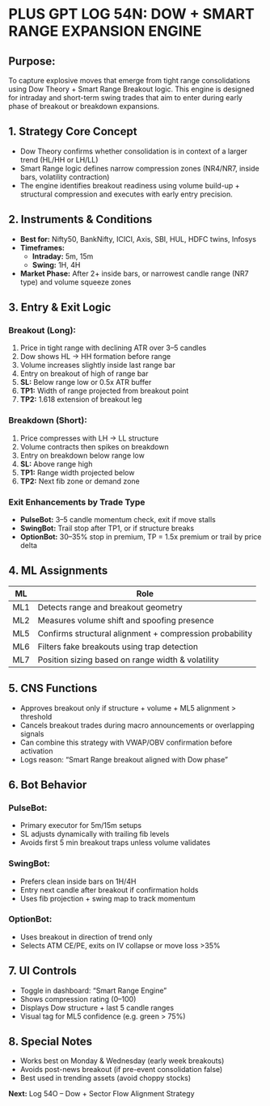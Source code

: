 
# PLUS GPT LOG 54N: DOW + SMART RANGE EXPANSION ENGINE

## Purpose:
To capture explosive moves that emerge from tight range consolidations using Dow Theory + Smart Range Breakout logic. This engine is designed for intraday and short-term swing trades that aim to enter during early phase of breakout or breakdown expansions.

## 1. Strategy Core Concept
- Dow Theory confirms whether consolidation is in context of a larger trend (HL/HH or LH/LL)
- Smart Range logic defines narrow compression zones (NR4/NR7, inside bars, volatility contraction)
- The engine identifies breakout readiness using volume build-up + structural compression and executes with early entry precision.

## 2. Instruments & Conditions
- **Best for:** Nifty50, BankNifty, ICICI, Axis, SBI, HUL, HDFC twins, Infosys
- **Timeframes:**
  - **Intraday:** 5m, 15m
  - **Swing:** 1H, 4H
- **Market Phase:** After 2+ inside bars, or narrowest candle range (NR7 type) and volume squeeze zones

## 3. Entry & Exit Logic

### Breakout (Long):
1. Price in tight range with declining ATR over 3–5 candles
2. Dow shows HL → HH formation before range
3. Volume increases slightly inside last range bar
4. Entry on breakout of high of range bar
5. **SL:** Below range low or 0.5x ATR buffer
6. **TP1:** Width of range projected from breakout point
7. **TP2:** 1.618 extension of breakout leg

### Breakdown (Short):
1. Price compresses with LH → LL structure
2. Volume contracts then spikes on breakdown
3. Entry on breakdown below range low
4. **SL:** Above range high
5. **TP1:** Range width projected below
6. **TP2:** Next fib zone or demand zone

### Exit Enhancements by Trade Type
- **PulseBot:** 3–5 candle momentum check, exit if move stalls
- **SwingBot:** Trail stop after TP1, or if structure breaks
- **OptionBot:** 30–35% stop in premium, TP = 1.5x premium or trail by price delta

## 4. ML Assignments
| ML | Role |
|----|------|
| ML1 | Detects range and breakout geometry |
| ML2 | Measures volume shift and spoofing presence |
| ML5 | Confirms structural alignment + compression probability |
| ML6 | Filters fake breakouts using trap detection |
| ML7 | Position sizing based on range width & volatility |

## 5. CNS Functions
- Approves breakout only if structure + volume + ML5 alignment > threshold
- Cancels breakout trades during macro announcements or overlapping signals
- Can combine this strategy with VWAP/OBV confirmation before activation
- Logs reason: “Smart Range breakout aligned with Dow phase”

## 6. Bot Behavior

### PulseBot:
- Primary executor for 5m/15m setups
- SL adjusts dynamically with trailing fib levels
- Avoids first 5 min breakout traps unless volume validates

### SwingBot:
- Prefers clean inside bars on 1H/4H
- Entry next candle after breakout if confirmation holds
- Uses fib projection + swing map to track momentum

### OptionBot:
- Uses breakout in direction of trend only
- Selects ATM CE/PE, exits on IV collapse or move loss >35%

## 7. UI Controls
- Toggle in dashboard: “Smart Range Engine”
- Shows compression rating (0–100)
- Displays Dow structure + last 5 candle ranges
- Visual tag for ML5 confidence (e.g. green > 75%)

## 8. Special Notes
- Works best on Monday & Wednesday (early week breakouts)
- Avoids post-news breakout (if pre-event consolidation false)
- Best used in trending assets (avoid choppy stocks)

**Next:** Log 54O – Dow + Sector Flow Alignment Strategy
